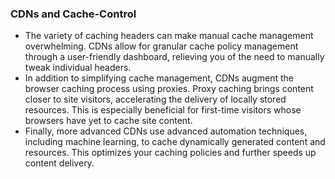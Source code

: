### CDNs and Cache-Control
- The variety of caching headers can make manual cache management overwhelming. CDNs allow for granular cache policy management through a user-friendly dashboard, relieving you of the need to manually tweak individual headers.
- In addition to simplifying cache management, CDNs augment the browser caching process using proxies. Proxy caching brings content closer to site visitors, accelerating the delivery of locally stored resources. This is especially beneficial for first-time visitors whose browsers have yet to cache site content.
- Finally, more advanced CDNs use advanced automation techniques, including machine learning, to cache dynamically generated content and resources. This optimizes your caching policies and further speeds up content delivery.
<!--stackedit_data:
eyJoaXN0b3J5IjpbLTEzODg1MTI1OThdfQ==
-->